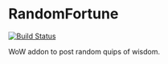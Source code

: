 RandomFortune
=============

[![Build Status](https://travis-ci.org/opussf/RandomFortune.svg?branch=master)](https://travis-ci.org/opussf/RandomFortune)

WoW addon to post random quips of wisdom.
